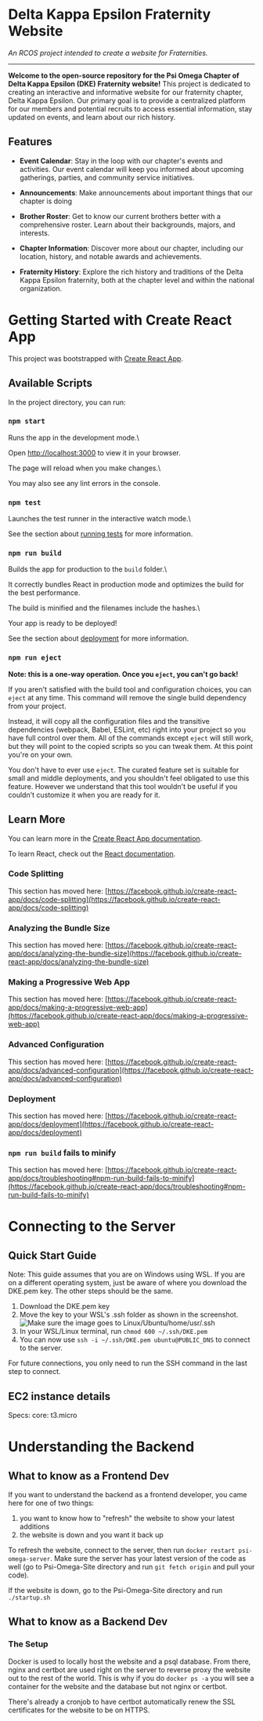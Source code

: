 

# Delta Kappa Epsilon Fraternity Website

  

_An RCOS project intended to create a website for Fraternities._

  

---

  

**Welcome to the open-source repository for the Psi Omega Chapter of Delta Kappa Epsilon (DKE) Fraternity website!** This project is dedicated to creating an interactive and informative website for our fraternity chapter, Delta Kappa Epsilon. Our primary goal is to provide a centralized platform for our members and potential recruits to access essential information, stay updated on events, and learn about our rich history.

  

## Features

  

- **Event Calendar**: Stay in the loop with our chapter's events and activities. Our event calendar will keep you informed about upcoming gatherings, parties, and community service initiatives.

  

- **Announcements**: Make announcements about important things that our chapter is doing  

  

- **Brother Roster**: Get to know our current brothers better with a comprehensive roster. Learn about their backgrounds, majors, and interests.

  

- **Chapter Information**: Discover more about our chapter, including our location, history, and notable awards and achievements.

  

- **Fraternity History**: Explore the rich history and traditions of the Delta Kappa Epsilon fraternity, both at the chapter level and within the national organization.

  

# Getting Started with Create React App

  

This project was bootstrapped with [Create React App](https://github.com/facebook/create-react-app).

  

## Available Scripts

  

In the project directory, you can run:

  

### `npm start`

  

Runs the app in the development mode.\

Open [http://localhost:3000](http://localhost:3000) to view it in your browser.

  

The page will reload when you make changes.\

You may also see any lint errors in the console.

  

### `npm test`

  

Launches the test runner in the interactive watch mode.\

See the section about [running tests](https://facebook.github.io/create-react-app/docs/running-tests) for more information.

  

### `npm run build`

  

Builds the app for production to the `build` folder.\

It correctly bundles React in production mode and optimizes the build for the best performance.

  

The build is minified and the filenames include the hashes.\

Your app is ready to be deployed!

  

See the section about [deployment](https://facebook.github.io/create-react-app/docs/deployment) for more information.

  

### `npm run eject`

  

**Note: this is a one-way operation. Once you `eject`, you can't go back!**

  

If you aren't satisfied with the build tool and configuration choices, you can `eject` at any time. This command will remove the single build dependency from your project.

  

Instead, it will copy all the configuration files and the transitive dependencies (webpack, Babel, ESLint, etc) right into your project so you have full control over them. All of the commands except `eject` will still work, but they will point to the copied scripts so you can tweak them. At this point you're on your own.

  

You don't have to ever use `eject`. The curated feature set is suitable for small and middle deployments, and you shouldn't feel obligated to use this feature. However we understand that this tool wouldn't be useful if you couldn't customize it when you are ready for it.

  

## Learn More

  

You can learn more in the [Create React App documentation](https://facebook.github.io/create-react-app/docs/getting-started).

  

To learn React, check out the [React documentation](https://reactjs.org/).

  

### Code Splitting

  

This section has moved here: [https://facebook.github.io/create-react-app/docs/code-splitting](https://facebook.github.io/create-react-app/docs/code-splitting)

  

### Analyzing the Bundle Size

  

This section has moved here: [https://facebook.github.io/create-react-app/docs/analyzing-the-bundle-size](https://facebook.github.io/create-react-app/docs/analyzing-the-bundle-size)

  

### Making a Progressive Web App

  

This section has moved here: [https://facebook.github.io/create-react-app/docs/making-a-progressive-web-app](https://facebook.github.io/create-react-app/docs/making-a-progressive-web-app)

  

### Advanced Configuration

  

This section has moved here: [https://facebook.github.io/create-react-app/docs/advanced-configuration](https://facebook.github.io/create-react-app/docs/advanced-configuration)

  

### Deployment

  

This section has moved here: [https://facebook.github.io/create-react-app/docs/deployment](https://facebook.github.io/create-react-app/docs/deployment)

  

### `npm run build` fails to minify

  

This section has moved here: [https://facebook.github.io/create-react-app/docs/troubleshooting#npm-run-build-fails-to-minify](https://facebook.github.io/create-react-app/docs/troubleshooting#npm-run-build-fails-to-minify)

# Connecting to the Server

## Quick Start Guide
Note: This guide assumes that you are on Windows using WSL. If you are on a different operating system, just be aware of where you download the DKE.pem key. The other steps should be the same.

1) Download the DKE.pem key
2) Move the key to your WSL's .ssh folder as shown in the screenshot. ![Make sure the image goes to Linux/Ubuntu/home/usr/.ssh](readme/ssh-image.png)
3) In your WSL/Linux terminal, run `chmod 600 ~/.ssh/DKE.pem`
4) You can now use `ssh -i ~/.ssh/DKE.pem ubuntu@PUBLIC_DNS` to connect to the server. 

For future connections, you only need to run the SSH command in the last step to connect.

## EC2 instance details
Specs:
core: t3.micro


# Understanding the Backend

## What to know as a Frontend Dev

If you want to understand the backend as a frontend developer, you came here for one of two things:
1) you want to know how to "refresh" the website to show your latest additions
2) the website is down and you want it back up

To refresh the website, connect to the server, then run `docker restart psi-omega-server`. Make sure the server has your latest version of the code as well (go to Psi-Omega-Site directory and run `git fetch origin` and pull your code).

If the website is down, go to the Psi-Omega-Site directory and run `./startup.sh`
## What to know as a Backend Dev

### The Setup
Docker is used to locally host the website and a psql database. From there, nginx and certbot are used right on the server to reverse proxy the website out to the rest of the world. This is why if you do `docker ps -a` you will see a container for the website and the database but not nginx or certbot.

There's already a cronjob to have certbot automatically renew the SSL certificates for the website to be on HTTPS.

  
